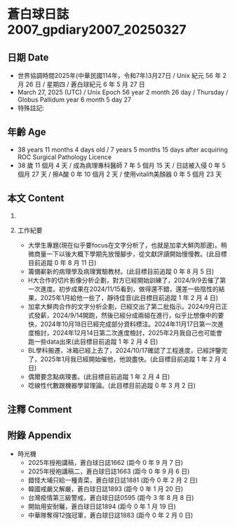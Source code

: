[_metadata_:encoding]: - "utf-8"
[_metadata_:language]: - "zh-Hant-TW"
[_metadata_:fileformat]: - "markdown"
[_metadata_:MIME_type]: - "text/plain"
[_metadata_:markdown_version]: - "commonmark version 0.30"
[_metadata_:markdown_spec]: - "https://spec.commonmark.org/0.30/"

# 蒼白球日誌2007_gpdiary2007_20250327 #

## 日期 Date ##

* 世界協調時間2025年(中華民國114年，令和7年)3月27日 / Unix 紀元 56 年 2 月 26 日 / 星期四 / 蒼白球紀元 6 年 5 月 27 日
* March 27, 2025 (UTC) / Unix Epoch 56 year 2 month 26 day / Thursday / Globus Pallidum year 6 month 5 day 27
* 特殊註記:

## 年齡 Age ##

* 38 years 11 months 4 days old / 7 years 5 months 15 days after acquiring ROC Surgical Pathology Licence
* 38 歲 11 個月 4 天 / 成為病理專科醫師 7 年 5 個月 15 天 / 日誌被入侵 0 年 5 個月 27 天 / 擦A酸 0 年 10 個月 2 天 / 使用vitalift美顏器 0 年 5 個月 23 天

## 本文 Content ##

1. 

2. 工作紀要

    - 大學生專題(現在似乎要focus在文字分析了，也就是加拿大鮮肉那邊)。稍微商量一下以後大概下學期先放慢腳步，從文獻評讀開始慢慢教。(此目標目前追蹤 0 年 8 月 11 日)
    - 籌備嶄新的病理學及病理實驗教材。(此目標目前追蹤 0 年 8 月 5 日)
    - H大合作的切片影像分析企劃，對方已經開始訓練了，2024/9/9去催了第一次進度。初步成果在2024/11/15看到，做得還不錯，還差一些陰性的結果，2025年1月給他一些了，靜待佳音(此目標目前追蹤 1 年 2 月 4 日)
    - 加拿大鮮肉合作的文字分析企劃，已經交出了第二批指示。2024/9月已正式發薪，2024/9/14開跑，然後已經分成兩組在進行，似乎比想像中的要快，2024年10月18日已經完成部分資料標注。2024年11月17日第一次進度檢討，2024年12月14日第二次進度檢討，2025年2月我自己也可能會跑一些data出來(此目標目前追蹤 1 年 2 月 4 日)
    - BL學科搬遷，冰箱已經上去了，2024/10/17確認了工程進度，已經評鑒完了，2025年1月我已經開始催他，他說盡快。(此目標目前追蹤 1 年 2 月 4 日)
    - 偶爾要念點病理書。(此目標目前追蹤 1 年 2 月 4 日)
    - 唸線性代數跟機器學習理論。(此目標目前追蹤 0 年 3 月 2 日)

## 注釋 Comment ##


## 附錄 Appendix ##

* 時光機
    - 2025年授袍講稿，蒼白球日誌1662 (距今 0 年 9 月 7 日)
    - 2025年授袍講稿二，蒼白球日誌1663 (距今 0 年 9 月 6 日)
    - 錯怪大埔只給一種青菜，蒼白球日誌1881 (距今 0 年 2 月 2 日)
    - 韓國戒嚴又解嚴，蒼白球日誌1893 (距今 0 年 1 月 20 日)
    - 台灣疫情第三級警戒，蒼白球日誌0595 (距今 3 年 8 月 8 日)
    - 開始用安耐曬，蒼白球日誌1894 (距今 0 年 1 月 19 日)
    - 中華隊奪得12強冠軍，蒼白球日誌1883 (距今 0 年 2 月 0 日)
